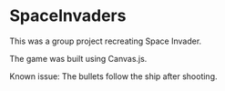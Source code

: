 # SpaceInvaders
This was a group project recreating Space Invader.

The game was built using Canvas.js.


Known issue: The bullets follow the ship after shooting.
